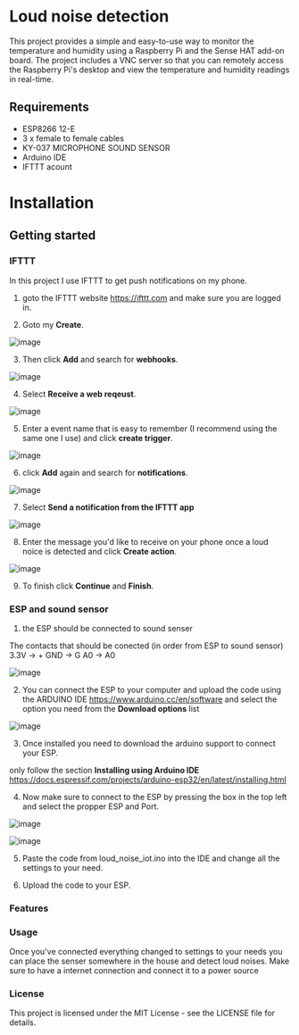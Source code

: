 # Loud noise detection

This project provides a simple and easy-to-use way to monitor the temperature and humidity using a Raspberry Pi and the Sense HAT add-on board. The project includes a VNC server so that you can remotely access the Raspberry Pi's desktop and view the temperature and humidity readings in real-time.

## Requirements
- ESP8266 12-E
- 3 x female to female cables
- KY-037 MICROPHONE SOUND SENSOR
- Arduino IDE
- IFTTT acount

# Installation
## Getting started
### IFTTT
In this project I use IFTTT to get push notifications on my phone.

1. goto the IFTTT website https://ifttt.com and make sure you are logged in.


3. Goto my **Create**.

![image](https://user-images.githubusercontent.com/73581008/233634681-c0bbd272-1fb8-4b5f-a97a-cc839699877f.png)

3. Then click **Add** and search for **webhooks**.

![image](https://user-images.githubusercontent.com/73581008/233634909-92d79c9e-561d-4f26-a1ec-f920c20ac9fd.png)

4. Select **Receive a web reqeust**.

![image](https://user-images.githubusercontent.com/73581008/233635124-0e3fd532-2ef5-49ca-a6a6-80010e5435df.png)

5. Enter a event name that is easy to remember (I recommend using the same one I use) and click **create trigger**.

![image](https://user-images.githubusercontent.com/73581008/233635824-382e41c6-29ac-4984-ba4f-e76969e07bbf.png)

6. click **Add** again and search for **notifications**.

![image](https://user-images.githubusercontent.com/73581008/233636794-106bc81a-6d21-4142-b9a0-b81b79fd075d.png)

7. Select **Send a notification from the IFTTT app**

![image](https://user-images.githubusercontent.com/73581008/233637444-dadabec6-305e-4e89-813d-b56ecd4463c9.png)

8. Enter the message you'd like to receive on your phone once a loud noice is detected and click **Create action**.

![image](https://user-images.githubusercontent.com/73581008/233637745-96071f79-24f8-460a-9757-b634f3bc12ce.png)

9. To finish click **Continue** and **Finish**.

### ESP and sound sensor

1. the ESP should be connected to sound senser

The contacts that should be conected (in order from ESP to sound sensor)
3.3V -> +
GND -> G
A0 -> A0

![image](https://user-images.githubusercontent.com/73581008/233642282-f00ea8ce-7766-43cc-b6e2-2bcf8df7279a.png)

2. You can connect the ESP to your computer and upload the code using the ARDUINO IDE https://www.arduino.cc/en/software and select the option you need from the **Download options** list

![image](https://user-images.githubusercontent.com/73581008/233642712-4c28919f-f9e4-402c-83ba-699ad7e7a4b9.png)

3. Once installed you need to download the arduino support to connect your ESP.

only follow the section **Installing using Arduino IDE**
https://docs.espressif.com/projects/arduino-esp32/en/latest/installing.html

4. Now make sure to connect to the ESP by pressing the box in the top left and select the propper ESP and Port.

![image](https://user-images.githubusercontent.com/73581008/233644882-9558c55c-49c9-4c5e-a2b1-ab125413c47f.png)


![image](https://user-images.githubusercontent.com/73581008/233644771-0c32608b-8a8d-49ec-9a7e-a575a1b3b45c.png)

5. Paste the code from loud_noise_iot.ino into the IDE and change all the settings to your need.

6. Upload the code to your ESP.


### Features

### Usage
Once you've connected everything changed to settings to your needs you can place the senser somewhere in the house and detect loud noises. Make sure to have a internet connection and connect it to a power source

### License
This project is licensed under the MIT License - see the LICENSE file for details.
